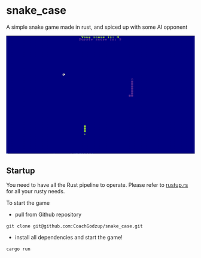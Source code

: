 # snake_case 

A simple snake game made in rust, and spiced up with some AI opponent

![gameplay screenshot](/assets/screenshot.png)

## Startup

You need to have all the Rust pipeline to operate. Please refer to [rustup.rs](rustup.rs) for all your rusty needs.

To start the game

- pull from Github repository
```
git clone git@github.com:CoachGodzup/snake_case.git
```
- install all dependencies and start the game!
```
cargo run
```